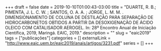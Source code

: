 +++ 
draft = false
date = 2019-10-10T01:00:43-03:00
title = "DUARTE, R. B.; PIMENTA, J. L. C. W. ; SANTOS, O. A. A. ; JORGE, L. M. M. . DIMENSIONAMENTO DE COLUNA DE DESTILAÇÃO PARA SEPARAÇÃO DE HIDROCARBONETOS OBTIDOS A PARTIR DA DESOXIGENAÇÃO DE ÁCIDO OLEICO COM CATALISADOR AEROGEL. In: 28º Encontro Anual de Iniciação Científica, 2019, Maringá. EAIC, 2019."
description = ""
slug = "eaic2019" 
tags = ["publicações"]
categories = []
externalLink = "http://www.eaic.uem.br/eaic2019/anais/artigos/3231.pdf"
series = []
+++

